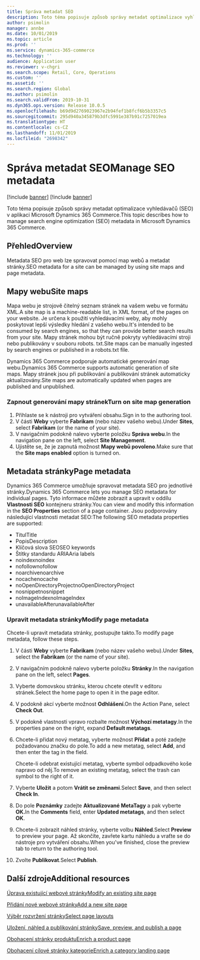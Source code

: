 ```yaml
---
title: Správa metadat SEO
description: Toto téma popisuje způsob správy metadat optimalizace vyhledávačů (SEO) v aplikaci Microsoft Dynamics 365 Commerce.
author: psimolin
manager: annbe
ms.date: 10/01/2019
ms.topic: article
ms.prod: ''
ms.service: dynamics-365-commerce
ms.technology: ''
audience: Application user
ms.reviewer: v-chgri
ms.search.scope: Retail, Core, Operations
ms.custom: ''
ms.assetid: ''
ms.search.region: Global
ms.author: psimolin
ms.search.validFrom: 2019-10-31
ms.dyn365.ops.version: Release 10.0.5
ms.openlocfilehash: b69d9d2769023967e2b94fef1b8fcf6b5b3357c5
ms.sourcegitcommit: 295d940a345879b3dfc5991e387b91c7257019ea
ms.translationtype: HT
ms.contentlocale: cs-CZ
ms.lasthandoff: 11/01/2019
ms.locfileid: "2698342"
---
```

# <a name="manage-seo-metadata"></a><span data-ttu-id="9d762-103">Správa metadat SEO</span><span class="sxs-lookup"><span data-stu-id="9d762-103">Manage SEO metadata</span></span>

[!include [banner](includes/preview-banner.md)]
[!include [banner](includes/banner.md)]

<span data-ttu-id="9d762-104">Toto téma popisuje způsob správy metadat optimalizace vyhledávačů (SEO) v aplikaci Microsoft Dynamics 365 Commerce.</span><span class="sxs-lookup"><span data-stu-id="9d762-104">This topic describes how to manage search engine optimization (SEO) metadata in Microsoft Dynamics 365 Commerce.</span></span>

## <a name="overview"></a><span data-ttu-id="9d762-105">Přehled</span><span class="sxs-lookup"><span data-stu-id="9d762-105">Overview</span></span>

<span data-ttu-id="9d762-106">Metadata SEO pro web lze spravovat pomocí map webů a metadat stránky.</span><span class="sxs-lookup"><span data-stu-id="9d762-106">SEO metadata for a site can be managed by using site maps and page metadata.</span></span>
    
## <a name="site-maps"></a><span data-ttu-id="9d762-107">Mapy webu</span><span class="sxs-lookup"><span data-stu-id="9d762-107">Site maps</span></span>

<span data-ttu-id="9d762-108">Mapa webu je strojově čitelný seznam stránek na vašem webu ve formátu XML.</span><span class="sxs-lookup"><span data-stu-id="9d762-108">A site map is a machine-readable list, in XML format, of the pages on your website.</span></span> <span data-ttu-id="9d762-109">Je určena k použití vyhledávacími weby, aby mohly poskytovat lepší výsledky hledání z vašeho webu.</span><span class="sxs-lookup"><span data-stu-id="9d762-109">It's intended to be consumed by search engines, so that they can provide better search results from your site.</span></span> <span data-ttu-id="9d762-110">Mapy stránek mohou být ručně pokryty vyhledávacími stroji nebo publikovány v souboru robots. txt.</span><span class="sxs-lookup"><span data-stu-id="9d762-110">Site maps can be manually ingested by search engines or published in a robots.txt file.</span></span>

<span data-ttu-id="9d762-111">Dynamics 365 Commerce podporuje automatické generování map webu.</span><span class="sxs-lookup"><span data-stu-id="9d762-111">Dynamics 365 Commerce supports automatic generation of site maps.</span></span> <span data-ttu-id="9d762-112">Mapy stránek jsou při publikování a publikování stránek automaticky aktualizovány.</span><span class="sxs-lookup"><span data-stu-id="9d762-112">Site maps are automatically updated when pages are published and unpublished.</span></span>

### <a name="turn-on-site-map-generation"></a><span data-ttu-id="9d762-113">Zapnout generování mapy stránek</span><span class="sxs-lookup"><span data-stu-id="9d762-113">Turn on site map generation</span></span>

1. <span data-ttu-id="9d762-114">Přihlaste se k nástroji pro vytváření obsahu.</span><span class="sxs-lookup"><span data-stu-id="9d762-114">Sign in to the authoring tool.</span></span>
1. <span data-ttu-id="9d762-115">V části **Weby** vyberte **Fabrikam** (nebo název vašeho webu).</span><span class="sxs-lookup"><span data-stu-id="9d762-115">Under **Sites**, select **Fabrikam** (or the name of your site).</span></span>
1. <span data-ttu-id="9d762-116">V navigačním podokně nalevo vyberte položku **Správa webu**.</span><span class="sxs-lookup"><span data-stu-id="9d762-116">In the navigation pane on the left, select **Site Management**.</span></span>
1. <span data-ttu-id="9d762-117">Ujistěte se, že je zapnutá možnost **Mapy webů povoleno**.</span><span class="sxs-lookup"><span data-stu-id="9d762-117">Make sure that the **Site maps enabled** option is turned on.</span></span>

## <a name="page-metadata"></a><span data-ttu-id="9d762-118">Metadata stránky</span><span class="sxs-lookup"><span data-stu-id="9d762-118">Page metadata</span></span>

<span data-ttu-id="9d762-119">Dynamics 365 Commerce umožňuje spravovat metadata SEO pro jednotlivé stránky.</span><span class="sxs-lookup"><span data-stu-id="9d762-119">Dynamics 365 Commerce lets you manage SEO metadata for individual pages.</span></span> <span data-ttu-id="9d762-120">Tyto informace můžete zobrazit a upravit v oddílu **Vlastnosti SEO** kontejneru stránky.</span><span class="sxs-lookup"><span data-stu-id="9d762-120">You can view and modify this information in the **SEO Properties** section of a page container.</span></span> <span data-ttu-id="9d762-121">Jsou podporovány následující vlastnosti metadat SEO:</span><span class="sxs-lookup"><span data-stu-id="9d762-121">The following SEO metadata properties are supported:</span></span>

- <span data-ttu-id="9d762-122">Titul</span><span class="sxs-lookup"><span data-stu-id="9d762-122">Title</span></span>
- <span data-ttu-id="9d762-123">Popis</span><span class="sxs-lookup"><span data-stu-id="9d762-123">Description</span></span>
- <span data-ttu-id="9d762-124">Klíčová slova SEO</span><span class="sxs-lookup"><span data-stu-id="9d762-124">SEO keywords</span></span>
- <span data-ttu-id="9d762-125">Štítky standardu ARIA</span><span class="sxs-lookup"><span data-stu-id="9d762-125">Aria labels</span></span>
- <span data-ttu-id="9d762-126">noindex</span><span class="sxs-lookup"><span data-stu-id="9d762-126">noindex</span></span>
- <span data-ttu-id="9d762-127">nofollow</span><span class="sxs-lookup"><span data-stu-id="9d762-127">nofollow</span></span>
- <span data-ttu-id="9d762-128">noarchive</span><span class="sxs-lookup"><span data-stu-id="9d762-128">noarchive</span></span>
- <span data-ttu-id="9d762-129">nocache</span><span class="sxs-lookup"><span data-stu-id="9d762-129">nocache</span></span>
- <span data-ttu-id="9d762-130">noOpenDirectoryProject</span><span class="sxs-lookup"><span data-stu-id="9d762-130">noOpenDirectoryProject</span></span>
- <span data-ttu-id="9d762-131">nosnippet</span><span class="sxs-lookup"><span data-stu-id="9d762-131">nosnippet</span></span>
- <span data-ttu-id="9d762-132">noImageIndex</span><span class="sxs-lookup"><span data-stu-id="9d762-132">noImageIndex</span></span>
- <span data-ttu-id="9d762-133">unavailableAfter</span><span class="sxs-lookup"><span data-stu-id="9d762-133">unavailableAfter</span></span>

### <a name="modify-page-metadata"></a><span data-ttu-id="9d762-134">Upravit metadata stránky</span><span class="sxs-lookup"><span data-stu-id="9d762-134">Modify page metadata</span></span>

<span data-ttu-id="9d762-135">Chcete-li upravit metadata stránky, postupujte takto.</span><span class="sxs-lookup"><span data-stu-id="9d762-135">To modify page metadata, follow these steps.</span></span>

1. <span data-ttu-id="9d762-136">V části **Weby** vyberte **Fabrikam** (nebo název vašeho webu).</span><span class="sxs-lookup"><span data-stu-id="9d762-136">Under **Sites**, select the **Fabrikam** (or the name of your site).</span></span>
1. <span data-ttu-id="9d762-137">V navigačním podokně nalevo vyberte položku **Stránky**.</span><span class="sxs-lookup"><span data-stu-id="9d762-137">In the navigation pane on the left, select **Pages**.</span></span>
1. <span data-ttu-id="9d762-138">Vyberte domovskou stránku, kterou chcete otevřít v editoru stránek.</span><span class="sxs-lookup"><span data-stu-id="9d762-138">Select the home page to open it in the page editor.</span></span>
1. <span data-ttu-id="9d762-139">V podokně akcí vyberte možnost **Odhlášení**.</span><span class="sxs-lookup"><span data-stu-id="9d762-139">On the Action Pane, select **Check Out**.</span></span>
1. <span data-ttu-id="9d762-140">V podokně vlastnosti vpravo rozbalte možnost **Výchozí metatagy**.</span><span class="sxs-lookup"><span data-stu-id="9d762-140">In the properties pane on the right, expand **Default metatags**.</span></span>
1. <span data-ttu-id="9d762-141">Chcete-li přidat nový metatag, vyberte možnost **Přidat** a poté zadejte požadovanou značku do pole.</span><span class="sxs-lookup"><span data-stu-id="9d762-141">To add a new metatag, select **Add**, and then enter the tag in the field.</span></span>

    <span data-ttu-id="9d762-142">Chcete-li odebrat existující metatag, vyberte symbol odpadkového koše napravo od něj.</span><span class="sxs-lookup"><span data-stu-id="9d762-142">To remove an existing metatag, select the trash can symbol to the right of it.</span></span>

1. <span data-ttu-id="9d762-143">Vyberte **Uložit** a potom **Vrátit se změnami**.</span><span class="sxs-lookup"><span data-stu-id="9d762-143">Select **Save**, and then select **Check In**.</span></span>
1. <span data-ttu-id="9d762-144">Do pole **Poznámky** zadejte **Aktualizované MetaTagy** a pak vyberte **OK.**</span><span class="sxs-lookup"><span data-stu-id="9d762-144">In the **Comments** field, enter **Updated metatags**, and then select **OK**.</span></span>
1. <span data-ttu-id="9d762-145">Chcete-li zobrazit náhled stránky, vyberte volbu **Náhled**.</span><span class="sxs-lookup"><span data-stu-id="9d762-145">Select **Preview** to preview your page.</span></span> <span data-ttu-id="9d762-146">Až skončíte, zavřete kartu náhledu a vraťte se do nástroje pro vytváření obsahu.</span><span class="sxs-lookup"><span data-stu-id="9d762-146">When you've finished, close the preview tab to return to the authoring tool.</span></span>
1. <span data-ttu-id="9d762-147">Zvolte **Publikovat**.</span><span class="sxs-lookup"><span data-stu-id="9d762-147">Select **Publish**.</span></span>

## <a name="additional-resources"></a><span data-ttu-id="9d762-148">Další zdroje</span><span class="sxs-lookup"><span data-stu-id="9d762-148">Additional resources</span></span>

[<span data-ttu-id="9d762-149">Úprava existující webové stránky</span><span class="sxs-lookup"><span data-stu-id="9d762-149">Modify an existing site page</span></span>](modify-existing-page.md)

[<span data-ttu-id="9d762-150">Přidání nové webové stránky</span><span class="sxs-lookup"><span data-stu-id="9d762-150">Add a new site page</span></span>](add-new-page.md)

[<span data-ttu-id="9d762-151">Výběr rozvržení stránky</span><span class="sxs-lookup"><span data-stu-id="9d762-151">Select page layouts</span></span>](select-page-layouts.md)

[<span data-ttu-id="9d762-152">Uložení, náhled a publikování stránky</span><span class="sxs-lookup"><span data-stu-id="9d762-152">Save, preview, and publish a page</span></span>](save-preview-publish-page.md)

[<span data-ttu-id="9d762-153">Obohacení stránky produktu</span><span class="sxs-lookup"><span data-stu-id="9d762-153">Enrich a product page</span></span>](enrich-product-page.md)

[<span data-ttu-id="9d762-154">Obohacení cílové stránky kategorie</span><span class="sxs-lookup"><span data-stu-id="9d762-154">Enrich a category landing page</span></span>](enrich-category-page.md)

